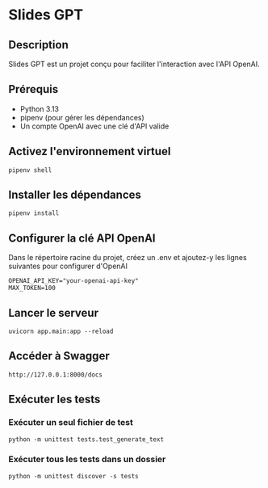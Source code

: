 # Slides GPT

## Description

Slides GPT est un projet conçu pour faciliter l'interaction avec l'API OpenAI.

## Prérequis

- Python 3.13
- pipenv (pour gérer les dépendances)
- Un compte OpenAI avec une clé d'API valide

## Activez l'environnement virtuel

```shell
pipenv shell
```

## Installer les dépendances 

```shell
pipenv install
```

## Configurer la clé API OpenAI 

Dans le répertoire racine du projet, créez un .env et ajoutez-y les lignes suivantes pour configurer d'OpenAI
```dotenv
OPENAI_API_KEY="your-openai-api-key"
MAX_TOKEN=100
```

## Lancer le serveur

```shell
uvicorn app.main:app --reload
```

## Accéder à Swagger

```shell
http://127.0.0.1:8000/docs
```

## Exécuter les tests

### Exécuter un seul fichier de test 

```shell
python -m unittest tests.test_generate_text
```

### Exécuter tous les tests dans un dossier

```shell
python -m unittest discover -s tests
```


